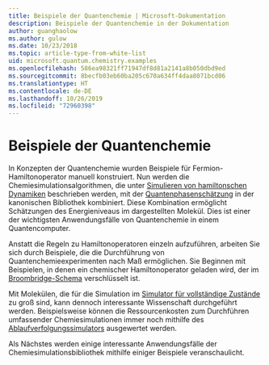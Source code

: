 ```yaml
---
title: Beispiele der Quantenchemie | Microsoft-Dokumentation
description: Beispiele der Quantenchemie in der Dokumentation
author: guanghaolow
ms.author: gulow
ms.date: 10/23/2018
ms.topic: article-type-from-white-list
uid: microsoft.quantum.chemistry.examples
ms.openlocfilehash: 586ea98321ff71947df8d81a2141a8b050dbd9ed
ms.sourcegitcommit: 8becfb03eb60ba205c670a634ff4daa8071bcd06
ms.translationtype: HT
ms.contentlocale: de-DE
ms.lasthandoff: 10/26/2019
ms.locfileid: "72960398"
---
```

# <a name="quantum-chemistry-examples"></a>Beispiele der Quantenchemie

In Konzepten der Quantenchemie wurden Beispiele für Fermion-Hamiltonoperator manuell konstruiert. Nun werden die Chemiesimulationsalgorithmen, die unter [Simulieren von hamiltonschen Dynamiken](xref:microsoft.quantum.libraries.standard.algorithms) beschrieben werden, mit der [Quantenphasenschätzung](xref:microsoft.quantum.libraries.characterization) in der kanonischen Bibliothek kombiniert. Diese Kombination ermöglicht Schätzungen des Energieniveaus im dargestellten Molekül. Dies ist einer der wichtigsten Anwendungsfälle von Quantenchemie in einem Quantencomputer. 

Anstatt die Regeln zu Hamiltonoperatoren einzeln aufzuführen, arbeiten Sie sich durch Beispiele, die die Durchführung von Quantenchemieexperimenten nach Maß ermöglichen. Sie Beginnen mit Beispielen, in denen ein chemischer Hamiltonoperator geladen wird, der im [Broombridge-Schema](xref:microsoft.quantum.libraries.chemistry.schema.broombridge) verschlüsselt ist.

Mit Molekülen, die für die Simulation im [Simulator für vollständige Zustände](xref:microsoft.quantum.machines.full-state-simulator) zu groß sind, kann dennoch interessante Wissenschaft durchgeführt werden. Beispielsweise können die Ressourcenkosten zum Durchführen umfassender Chemiesimulationen immer noch mithilfe des [Ablaufverfolgungssimulators](xref:microsoft.quantum.machines.qc-trace-simulator.intro) ausgewertet werden.

Als Nächstes werden einige interessante Anwendungsfälle der Chemiesimulationsbibliothek mithilfe einiger Beispiele veranschaulicht.